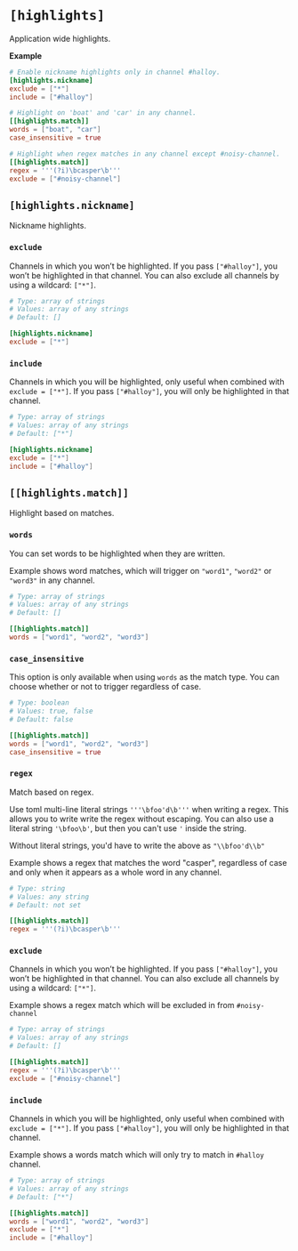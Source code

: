 # `[highlights]`

Application wide highlights.

**Example**

```toml
# Enable nickname highlights only in channel #halloy.
[highlights.nickname]
exclude = ["*"]
include = ["#halloy"]

# Highlight on 'boat' and 'car' in any channel.
[[highlights.match]]
words = ["boat", "car"]
case_insensitive = true

# Highlight when regex matches in any channel except #noisy-channel.
[[highlights.match]]
regex = '''(?i)\bcasper\b'''
exclude = ["#noisy-channel"]
```

## `[highlights.nickname]`

Nickname highlights.

### `exclude`

Channels in which you won’t be highlighted.
If you pass `["#halloy"]`, you won’t be highlighted in that channel. You can also exclude all channels by using a wildcard: `["*"]`.

```toml
# Type: array of strings
# Values: array of any strings
# Default: []

[highlights.nickname]
exclude = ["*"]
```

### `include`

Channels in which you will be highlighted, only useful when combined with `exclude = ["*"]`.
If you pass `["#halloy"]`, you will only be highlighted in that channel.

```toml
# Type: array of strings
# Values: array of any strings
# Default: ["*"]

[highlights.nickname]
exclude = ["*"]
include = ["#halloy"]
```

## `[[highlights.match]]`

Highlight based on matches.

### `words`

You can set words to be highlighted when they are written.

Example shows word matches, which will trigger on `"word1"`, `"word2"` or `"word3"` in any channel.

```toml
# Type: array of strings
# Values: array of any strings
# Default: []

[[highlights.match]]
words = ["word1", "word2", "word3"]
```

### `case_insensitive`

This option is only available when using `words` as the match type.
You can choose whether or not to trigger regardless of case.

```toml
# Type: boolean
# Values: true, false
# Default: false

[[highlights.match]]
words = ["word1", "word2", "word3"]
case_insensitive = true
```

### `regex`

Match based on regex.

<div class="warning">

Use toml multi-line literal strings `'''\bfoo'd\b'''` when writing a regex. This allows you to write write the regex without
escaping. You can also use a literal string `'\bfoo\b'`, but then you can't use `'` inside the string.

Without literal strings, you'd have to write the above as `"\\bfoo'd\\b"`

</div>

Example shows a regex that matches the word "casper", regardless of case and only when it appears as a whole word in any channel.

```toml
# Type: string
# Values: any string
# Default: not set

[[highlights.match]]
regex = '''(?i)\bcasper\b'''
```

### `exclude`

Channels in which you won’t be highlighted.
If you pass `["#halloy"]`, you won’t be highlighted in that channel. You can also exclude all channels by using a wildcard: `["*"]`.

Example shows a regex match which will be excluded in from `#noisy-channel`

```toml
# Type: array of strings
# Values: array of any strings
# Default: []

[[highlights.match]]
regex = '''(?i)\bcasper\b'''
exclude = ["#noisy-channel"]
```

### `include`

Channels in which you will be highlighted, only useful when combined with `exclude = ["*"]`.
If you pass `["#halloy"]`, you will only be highlighted in that channel.

Example shows a words match which will only try to match in `#halloy` channel.

```toml
# Type: array of strings
# Values: array of any strings
# Default: ["*"]

[[highlights.match]]
words = ["word1", "word2", "word3"]
exclude = ["*"]
include = ["#halloy"]
```
